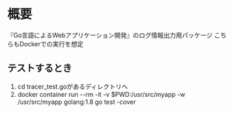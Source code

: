 # 概要

『Go言語によるWebアプリケーション開発』のログ情報出力用パッケージ
こちらもDockerでの実行を想定


## テストするとき
1. cd tracer_test.goがあるディレクトリへ
2. docker container run --rm -it -v $PWD:/usr/src/myapp -w /usr/src/myapp golang:1.8 go test -cover
